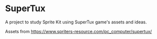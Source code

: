 # SuperTux

A project to study Sprite Kit using SuperTux game's assets and ideas.

Assets from https://www.spriters-resource.com/pc_computer/supertux/
